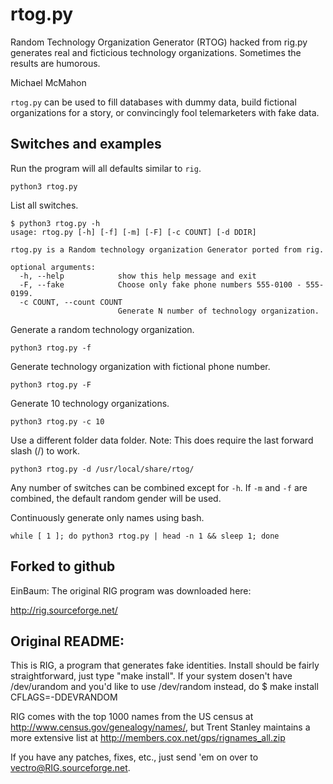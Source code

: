 # rtog.py

Random Technology Organization Generator (RTOG) hacked from rig.py generates real and
ficticious technology organizations. Sometimes the results are humorous.

Michael McMahon

`rtog.py` can be used to fill databases with dummy data, build fictional organizations for a
story, or convincingly fool telemarketers with fake data.

## Switches and examples

Run the program will all defaults similar to `rig`.

    python3 rtog.py

List all switches.

```
$ python3 rtog.py -h
usage: rtog.py [-h] [-f] [-m] [-F] [-c COUNT] [-d DDIR]

rtog.py is a Random technology organization Generator ported from rig.

optional arguments:
  -h, --help            show this help message and exit
  -F, --fake            Choose only fake phone numbers 555-0100 - 555-0199.
  -c COUNT, --count COUNT
                        Generate N number of technology organization.
```

Generate a random technology organization.

    python3 rtog.py -f

Generate technology organization with fictional phone number.

    python3 rtog.py -F

Generate 10 technology organizations.

    python3 rtog.py -c 10

Use a different folder data folder.  Note: This does require the last forward
slash (/) to work.

    python3 rtog.py -d /usr/local/share/rtog/

Any number of switches can be combined except for `-h`.  If `-m` and
`-f` are combined, the default random gender will be used.

Continuously generate only names using bash.

    while [ 1 ]; do python3 rtog.py | head -n 1 && sleep 1; done

## Forked to github

EinBaum: The original RIG program was downloaded here:

http://rig.sourceforge.net/

## Original README:

This is RIG, a program that generates fake identities. Install should be
fairly straightforward, just type "make install". If your system dosen't 
have /dev/urandom and you'd like to use /dev/random instead, do
$ make install CFLAGS=-DDEVRANDOM

RIG comes with the top 1000 names from the US census at 
http://www.census.gov/genealogy/names/, but Trent Stanley maintains a 
more extensive list at http://members.cox.net/gps/rignames_all.zip

If you have any patches, fixes, etc., just send 'em on over to
vectro@RIG.sourceforge.net.
